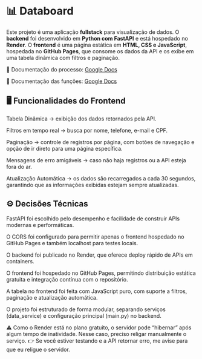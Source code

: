 # 📊 Databoard

Este projeto é uma aplicação **fullstack** para visualização de dados.
O **backend** foi desenvolvido em **Python com FastAPI** e está hospedado no **Render**.
O **frontend** é uma página estática em **HTML, CSS e JavaScript**, hospedada no **GitHub Pages**, que consome os dados da API e os exibe em uma tabela dinâmica com filtros e paginação.

📄 Documentação do processo: [Google Docs](https://docs.google.com/document/d/1o9cLmsYfJeH0-UL6Spf1cMiDNIebFa3NTWBGvk8wGOo/edit?usp=sharing)

📄 Documentação das funções: [Google Docs](https://docs.google.com/document/d/1XPJUXPYPjHPgPcg9WMjFoiFcrOEd6uxkuodSZPrViDQ/edit?usp=sharing)

## 🖥️ Funcionalidades do Frontend

Tabela Dinâmica → exibição dos dados retornados pela API.

Filtros em tempo real → busca por nome, telefone, e-mail e CPF.

Paginação → controle de registros por página, com botões de navegação e opção de ir direto para uma página específica.

Mensagens de erro amigáveis → caso não haja registros ou a API esteja fora do ar.

Atualização Automática → os dados são recarregados a cada 30 segundos, garantindo que as informações exibidas estejam sempre atualizadas.

## ⚙️ Decisões Técnicas

FastAPI foi escolhido pelo desempenho e facilidade de construir APIs modernas e performáticas.

O CORS foi configurado para permitir apenas o frontend hospedado no GitHub Pages e também localhost para testes locais.

O backend foi publicado no Render, que oferece deploy rápido de APIs em containers.

O frontend foi hospedado no GitHub Pages, permitindo distribuição estática gratuita e integração contínua com o repositório.

A tabela no frontend foi feita com JavaScript puro, com suporte a filtros, paginação e atualização automática.

O projeto foi estruturado de forma modular, separando serviços (data_service) e configuração principal (main.py) no backend.

⚠️ Como o Render está no plano gratuito, o servidor pode “hibernar” após algum tempo de inatividade. Nesse caso, preciso religar manualmente o serviço.
👉 Se você estiver testando e a API retornar erro, me avise para que eu religue o servidor.
